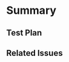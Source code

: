 # Summary

<!-- A trite summary of your changes. -->

## Test Plan

<!-- Convincing proof that your code is correct (e.g. links to gists). -->

## Related Issues

<!-- Links to issues to give reviewers more context. -->
